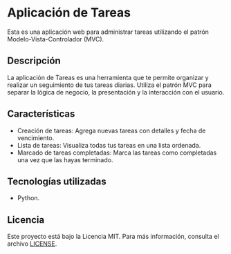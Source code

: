 # Aplicación de Tareas

Esta es una aplicación web para administrar tareas utilizando el patrón Modelo-Vista-Controlador (MVC).

## Descripción

La aplicación de Tareas es una herramienta que te permite organizar y realizar un seguimiento de tus tareas diarias. Utiliza el patrón MVC para separar la lógica de negocio, la presentación y la interacción con el usuario.

## Características

- Creación de tareas: Agrega nuevas tareas con detalles y fecha de vencimiento.
- Lista de tareas: Visualiza todas tus tareas en una lista ordenada.
- Marcado de tareas completadas: Marca las tareas como completadas una vez que las hayas terminado.

## Tecnologías utilizadas

- Python.

## Licencia

Este proyecto está bajo la Licencia MIT. Para más información, consulta el archivo [LICENSE](./LICENSE).
